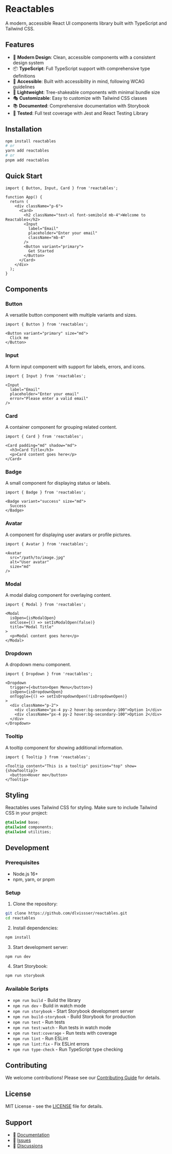 # Reactables

A modern, accessible React UI components library built with TypeScript and Tailwind CSS.

## Features

- 🎨 **Modern Design**: Clean, accessible components with a consistent design system
- 📦 **TypeScript**: Full TypeScript support with comprehensive type definitions
- 🎯 **Accessible**: Built with accessibility in mind, following WCAG guidelines
- 🚀 **Lightweight**: Tree-shakeable components with minimal bundle size
- 🎭 **Customizable**: Easy to customize with Tailwind CSS classes
- 📚 **Documented**: Comprehensive documentation with Storybook
- 🧪 **Tested**: Full test coverage with Jest and React Testing Library

## Installation

```bash
npm install reactables
# or
yarn add reactables
# or
pnpm add reactables
```

## Quick Start

```tsx
import { Button, Input, Card } from 'reactables';

function App() {
  return (
    <div className="p-6">
      <Card>
        <h2 className="text-xl font-semibold mb-4">Welcome to Reactables</h2>
        <Input 
          label="Email"
          placeholder="Enter your email"
          className="mb-4"
        />
        <Button variant="primary">
          Get Started
        </Button>
      </Card>
    </div>
  );
}
```

## Components

### Button
A versatile button component with multiple variants and sizes.

```tsx
import { Button } from 'reactables';

<Button variant="primary" size="md">
  Click me
</Button>
```

### Input
A form input component with support for labels, errors, and icons.

```tsx
import { Input } from 'reactables';

<Input 
  label="Email"
  placeholder="Enter your email"
  error="Please enter a valid email"
/>
```

### Card
A container component for grouping related content.

```tsx
import { Card } from 'reactables';

<Card padding="md" shadow="md">
  <h3>Card Title</h3>
  <p>Card content goes here</p>
</Card>
```

### Badge
A small component for displaying status or labels.

```tsx
import { Badge } from 'reactables';

<Badge variant="success" size="md">
  Success
</Badge>
```

### Avatar
A component for displaying user avatars or profile pictures.

```tsx
import { Avatar } from 'reactables';

<Avatar 
  src="/path/to/image.jpg"
  alt="User avatar"
  size="md"
/>
```

### Modal
A modal dialog component for overlaying content.

```tsx
import { Modal } from 'reactables';

<Modal 
  isOpen={isModalOpen}
  onClose={() => setIsModalOpen(false)}
  title="Modal Title"
>
  <p>Modal content goes here</p>
</Modal>
```

### Dropdown
A dropdown menu component.

```tsx
import { Dropdown } from 'reactables';

<Dropdown 
  trigger={<button>Open Menu</button>}
  isOpen={isDropdownOpen}
  onToggle={() => setIsDropdownOpen(!isDropdownOpen)}
>
  <div className="p-2">
    <div className="px-4 py-2 hover:bg-secondary-100">Option 1</div>
    <div className="px-4 py-2 hover:bg-secondary-100">Option 2</div>
  </div>
</Dropdown>
```

### Tooltip
A tooltip component for showing additional information.

```tsx
import { Tooltip } from 'reactables';

<Tooltip content="This is a tooltip" position="top" show={showTooltip}>
  <button>Hover me</button>
</Tooltip>
```

## Styling

Reactables uses Tailwind CSS for styling. Make sure to include Tailwind CSS in your project:

```css
@tailwind base;
@tailwind components;
@tailwind utilities;
```

## Development

### Prerequisites

- Node.js 16+
- npm, yarn, or pnpm

### Setup

1. Clone the repository:
```bash
git clone https://github.com/dlvissser/reactables.git
cd reactables
```

2. Install dependencies:
```bash
npm install
```

3. Start development server:
```bash
npm run dev
```

4. Start Storybook:
```bash
npm run storybook
```

### Available Scripts

- `npm run build` - Build the library
- `npm run dev` - Build in watch mode
- `npm run storybook` - Start Storybook development server
- `npm run build-storybook` - Build Storybook for production
- `npm run test` - Run tests
- `npm run test:watch` - Run tests in watch mode
- `npm run test:coverage` - Run tests with coverage
- `npm run lint` - Run ESLint
- `npm run lint:fix` - Fix ESLint errors
- `npm run type-check` - Run TypeScript type checking

## Contributing

We welcome contributions! Please see our [Contributing Guide](CONTRIBUTING.md) for details.

## License

MIT License - see the [LICENSE](LICENSE) file for details.

## Support

- 📖 [Documentation](https://dlvissser.github.io/reactables)
- 🐛 [Issues](https://github.com/dlvissser/reactables/issues)
- 💬 [Discussions](https://github.com/dlvissser/reactables/discussions) 